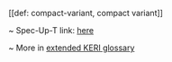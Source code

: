 [[def: compact-variant, compact variant]]

~ Spec-Up-T link: <a href='https://weboftrust.github.io/WOT-terms/docs/glossary/compact-variant'>here</a>

~ More in <a href="https://weboftrust.github.io/WOT-terms/docs/glossary/compact-variant">extended KERI glossary</a>

